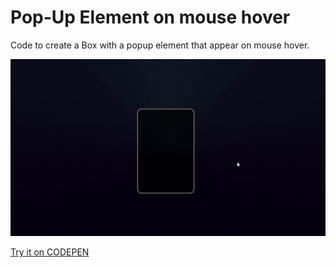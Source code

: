 # Pop-Up Element on mouse hover 
Code to create a Box with a popup element that appear on mouse hover.

<div align="center"><img src="/preview.gif"></div>

<a href="https://codepen.io/SOCRAMBLLE/pen/xxaeppY" target="_blank">Try it on CODEPEN</a>